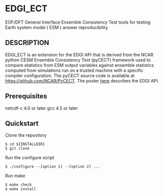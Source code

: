 # EDGI_ECT
EOF/DFT General Interface Ensemble Consistency Test tools for testing Earth system model ( ESM ) answer reproducibility 
## DESCRIPTION
EDGI_ECT is an extension for the EDGI API that is derived from the NCAR python CESM Ensemble Consistency Test (pyCECT) framework used to compare statistics from ESM output variables against ensemble statistics computed from simulations run on a trusted machine with a specific compiler configuration. The pyCECT source code is available at https://github.com/NCAR/PyCECT.
The poster [here](https://github.com/wrongkindofdoctor/EDGI_ECT/blob/master/docs/AGUposter_final.pdf) describes the EDGI API.
## Prerequisites
netcdf-c 4.0 or later
gcc 4.5 or later
## Quickstart
Clone the repository
```
$ cd ${INSTALLDIR}
$ git clone 
```
Run the configure script  
```
$ ./configure --[option 1] --[option 2] ...
```
Run make  
```
$ make check
$ make install
```

